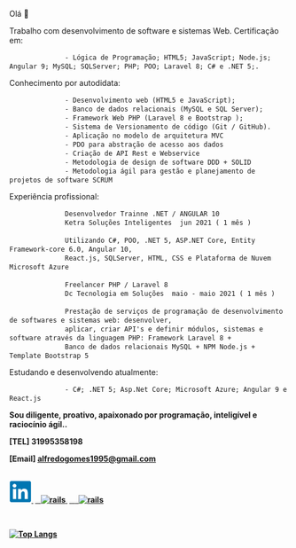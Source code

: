
Olá 👋

Trabalho com desenvolvimento de software e sistemas Web. Certificação em:

                  - Lógica de Programação; HTML5; JavaScript; Node.js; Angular 9; MySQL; SQLServer; PHP; POO; Laravel 8; C# e .NET 5;.
                     
Conhecimento por autodidata:

                  - Desenvolvimento web (HTML5 e JavaScript); 
                  - Banco de dados relacionais (MySQL e SQL Server);
                  - Framework Web PHP (Laravel 8 e Bootstrap ); 
                  - Sistema de Versionamento de código (Git / GitHub).
                  - Aplicação no modelo de arquitetura MVC
                  - PDO para abstração de acesso aos dados
                  - Criação de API Rest e Webservice
                  - Metodologia de design de software DDD + SOLID
                  - Metodologia ágil para gestão e planejamento de projetos de software SCRUM
                  
Experiência profissional:

                  Desenvolvedor Trainne .NET / ANGULAR 10
                  Ketra Soluções Inteligentes  jun 2021 ( 1 mês ) 
                  
                  Utilizando C#, POO, .NET 5, ASP.NET Core, Entity Framework-core 6.0, Angular 10, 
                  React.js, SQLServer, HTML, CSS e Plataforma de Nuvem Microsoft Azure

                  Freelancer PHP / Laravel 8 
                  Dc Tecnologia em Soluções  maio - maio 2021 ( 1 mês )
                  
                  Prestação de serviços de programação de desenvolvimento de softwares e sistemas web: desenvolver,
                  aplicar, criar API's e definir módulos, sistemas e software através da linguagem PHP: Framework Laravel 8 +
                  Banco de dados relacionais MySQL + NPM Node.js + Template Bootstrap 5
                  
                  


Estudando e desenvolvendo atualmente:
          
                  - C#; .NET 5; Asp.Net Core; Microsoft Azure; Angular 9 e React.js

<b>Sou diligente, proativo, apaixonado por programação, inteligível e raciocínio ágil.. <br/>     
          
          
[TEL] 31995358198

[Email] alfredogomes1995@gmail.com<br/>


<br/><a href="https://www.linkedin.com/in/alfredo1995/" target="_blank">
<img src="https://raw.githubusercontent.com/devicons/devicon/master/icons/linkedin/linkedin-original.svg" alt="rails" width="40" height="40" style="max-width: 100%;"></img>
</a>&nbsp;<a href="https://www.youtube.com/channel/UCXKSo8RSfVmrawXleZ-_arg" target="_blank">
&nbsp;&nbsp;<img src="https://image.flaticon.com/icons/png/512/1384/1384060.png" alt="rails" width="40" height="40" style="max-width: 100%;"></img>
</a>&nbsp;<a href="https://www.instagram.com/alfredogomesss/" target="_blank">&nbsp;
&nbsp;<a href="https://my.indeed.com/p/alfredog-52cnbyc" target="_blank">&nbsp;&nbsp;<img src="https://play-lh.googleusercontent.com/_sJ-ST-crO8lxIzTv44xv_hiZvA6X7X2-8jSjhha2RfYcGSgACRod38yA6dfmcJHy_M" alt="rails" width="40" height="40" style="max-width: 100%;"></img>
</a>

</br>

[![Top Langs](https://github-readme-stats.vercel.app/api/top-langs/?username=alfredo1995&layout=compact)](https://github.com/alfredo1995/github-readme-stats)



